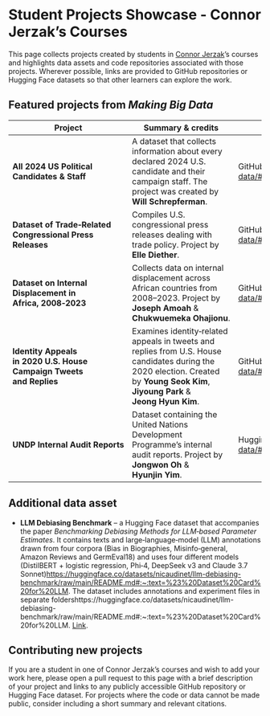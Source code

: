 # Student Projects Showcase - Connor Jerzak’s Courses 

This page collects projects created by students in [Connor Jerzak](https://connorjerzak.com/teaching/)’s courses and highlights data assets and code repositories associated with those projects.  Wherever possible, links are provided to GitHub repositories or Hugging Face datasets so that other learners can explore the work. 

## Featured projects from *Making Big Data*

| Project | Summary & credits | Links |
|---|---|---|
| **All 2024 US Political Candidates & Staff** | A dataset that collects information about every declared 2024 U.S. candidate and their campaign staff.  The project was created by **Will Schrepferman**. | GitHub: [`willschrepf/public_scrape_candidates`](https://github.com/willschrepf/public_scrape_candidates)view-source:https://connorjerzak.com/making-big-data/#:~:text=%3Cp%3E%3Cstrong%3E%3Ca%20href%3D,Will%20Schrepferman%3C%2Fa%3E%3C%2Fp |
| **Dataset of Trade‑Related Congressional Press Releases** | Compiles U.S. congressional press releases dealing with trade policy.  Project by **Elle Diether**. | GitHub: [`ellediether/tradecongressionalpressreleases`](https://github.com/ellediether/tradecongressionalpressreleases)view-source:https://connorjerzak.com/making-big-data/#:~:text=%3Cp%3E%3Ca%20href%3D%22https%3A%2F%2Fgithub.com%2Fellediether%2Ftradecongressionalpressreleases%22%3E%3Cstrong%3EDataset%20of%20Trade,a |
| **Dataset on Internal Displacement in Africa, 2008‑2023** | Collects data on internal displacement across African countries from 2008–2023.  Project by **Joseph Amoah** & **Chukwuemeka Ohajionu**. | GitHub: [`EmekaOhajionu/africa-displacement-analysis`](https://github.com/EmekaOhajionu/africa-displacement-analysis)view-source:https://connorjerzak.com/making-big-data/#:~:text=%3Cp%3E%3Ca%20href%3D%22https%3A%2F%2Fgithub.com%2FEmekaOhajionu%2Fafrica,Chukwuemeka%20Ohajionu%3C%2Fa%3E%3C%2Fp |
| **Identity Appeals in 2020 U.S. House Campaign Tweets and Replies** | Examines identity‑related appeals in tweets and replies from U.S. House candidates during the 2020 election.  Created by **Young Seok Kim**, **Jiyoung Park** & **Jeong Hyun Kim**. | GitHub: [`jiyoung-park0/2020-House-Cand-Tweeets`](https://github.com/jiyoung-park0/2020-House-Cand-Tweeets)view-source:https://connorjerzak.com/making-big-data/#:~:text=%3Cp%3E%3Ca%20href%3D%22https%3A%2F%2Fgithub.com%2Fjiyoung,p |
| **UNDP Internal Audit Reports** | Dataset containing the United Nations Development Programme’s internal audit reports.  Project by **Jongwon Oh** & **Hyunjin Yim**. | Hugging Face dataset: [`odangdang/UNDP_Audit_Reports_DIM_Only`](https://huggingface.co/datasets/odangdang/UNDP_Audit_Reports_DIM_Only)view-source:https://connorjerzak.com/making-big-data/#:~:text=%3Cp%3E%3Ca%20href%3D,Hyunjin%20Yim%3C%2Fa%3E%3C%2Fp |

## Additional data asset

- **LLM Debiasing Benchmark** – a Hugging Face dataset that accompanies the paper *Benchmarking Debiasing Methods for LLM‑based Parameter Estimates*.  It contains texts and large‑language‑model (LLM) annotations drawn from four corpora (Bias in Biographies, Misinfo‑general, Amazon Reviews and GermEval18) and uses four different models (DistilBERT + logistic regression, Phi‑4, DeepSeek v3 and Claude 3.7 Sonnet)https://huggingface.co/datasets/nicaudinet/llm-debiasing-benchmark/raw/main/README.md#:~:text=%23%20Dataset%20Card%20for%20LLM.  The dataset includes annotations and experiment files in separate foldershttps://huggingface.co/datasets/nicaudinet/llm-debiasing-benchmark/raw/main/README.md#:~:text=%23%20Dataset%20Card%20for%20LLM.  [Link](https://huggingface.co/datasets/nicaudinet/llm-debiasing-benchmark).

## Contributing new projects

If you are a student in one of Connor Jerzak’s courses and wish to add your work here, please open a pull request to this page with a brief description of your project and links to any publicly accessible GitHub repository or Hugging Face dataset.  For projects where the code or data cannot be made public, consider including a short summary and relevant citations.
